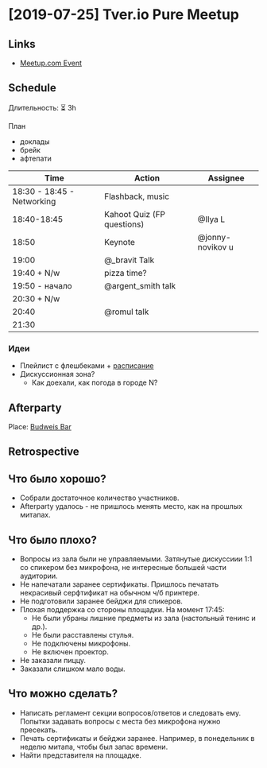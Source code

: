 # [2019-07-25] Tver.io Pure Meetup

## Links

* [Meetup.com Event](https://www.meetup.com/tverio/events/262264900/)

## Schedule

Длительность: ⏳ 3h

План

* доклады
* брейк
* афтепати

| Time                       | Action                     | Assignee         |
| -------------------------- | -------------------------- | ---------------- |
| 18:30 - 18:45 - Networking | Flashback, music           |                  |
| 18:40-18:45                | Kahoot Quiz (FP questions) | @Ilya L          |
| 18:50                      | Keynote                    | @jonny-novikov u |
| 19:00                      | @_bravit Talk              |                  |
| 19:40 + N/w                | pizza time?                |                  |
| 19:50 - начало             | @argent_smith talk         |                  |
| 20:30 + N/w                |                            |                  |
| 20:40                      | @romul talk                |                  |
| 21:30                      |                            |                  |

### Идеи

* Плейлист с флешбеками + [расписание](http://dev0.cc/start)
* Дискуссионная зона?
  + Как доехали, как погода в городе N?
  
## Afterparty

Place: [Budweis Bar](http://budweisbar.ru/)

## Retrospective

## Что было хорошо?

* Собрали достаточное количество участников.
* Afterparty удалось - не пришлось менять место, как на прошлых митапах.

## Что было плохо?

* Вопросы из зала были не управляемыми.
  Затянутые дискуссиии 1:1 со спикером без микрофона,
  не интересные большей части аудитории.
* Не напечатали заранее сертификаты.
  Пришлось печатать некрасивый серфтификат на обычном ч/б принтере.
* Не подготовили заранее бейджи для спикеров.
* Плохая поддержка со стороны площадки. На момент 17:45:
  + Не были убраны лишние предметы из зала (настольный тенинс и др.).
  + Не были расставлены стулья.
  + Не подключены микрофоны.
  + Не включен проектор.
* Не заказали пиццу.
* Заказали слишком мало воды.

## Что можно сделать?

* Написать регламент секции вопросов/ответов и следовать ему.
  Попытки задавать вопросы с места без микрофона нужно пресекать.
* Печать сертификаты и бейджи заранее.
  Например, в понедельник в неделю митапа, чтобы был запас времени.
* Найти представителя на площадке.
